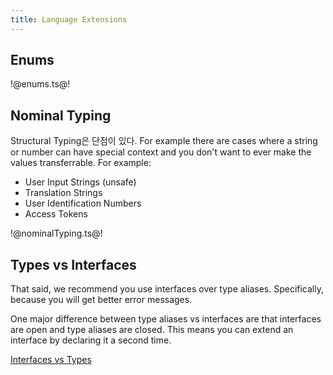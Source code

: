 ```yaml
---
title: Language Extensions
---
```


## Enums

!@enums.ts@!

## Nominal Typing

Structural Typing은 단점이 있다. For example there are cases where a string or
number can have special context and you don't want to ever make the values
transferrable. For example:

- User Input Strings (unsafe)
- Translation Strings
- User Identification Numbers
- Access Tokens

!@nominalTyping.ts@!

## Types vs Interfaces

That said, we recommend you use interfaces over type aliases. Specifically,
because you will get better error messages.

One major difference between type aliases vs interfaces are that interfaces are
open and type aliases are closed. This means you can extend an interface by
declaring it a second time.

[Interfaces vs Types](https://stackoverflow.com/questions/37233735/interfaces-vs-types-in-typescript/52682220#52682220)
